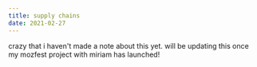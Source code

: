 ```yaml
---
title: supply chains
date: 2021-02-27
---
```


crazy that i haven't made a note about this yet. will be updating this once my mozfest project with miriam has launched!
